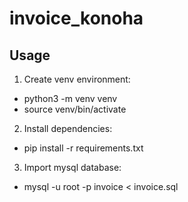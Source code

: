 # invoice_konoha

## Usage

1. Create venv environment:
- python3 -m venv venv
- source venv/bin/activate

2. Install dependencies:
- pip install -r requirements.txt

3. Import mysql database:
- mysql -u root -p invoice < invoice.sql
